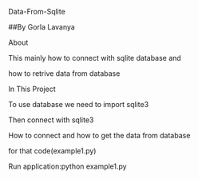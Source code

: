 Data-From-Sqlite

##By Gorla Lavanya

About

This mainly how to connect with sqlite database and

how to retrive data from database

In This Project

To use database we need to import sqlite3

Then connect with sqlite3

How to connect and how to get the data from database

for that code(example1.py)


Run application:python example1.py

